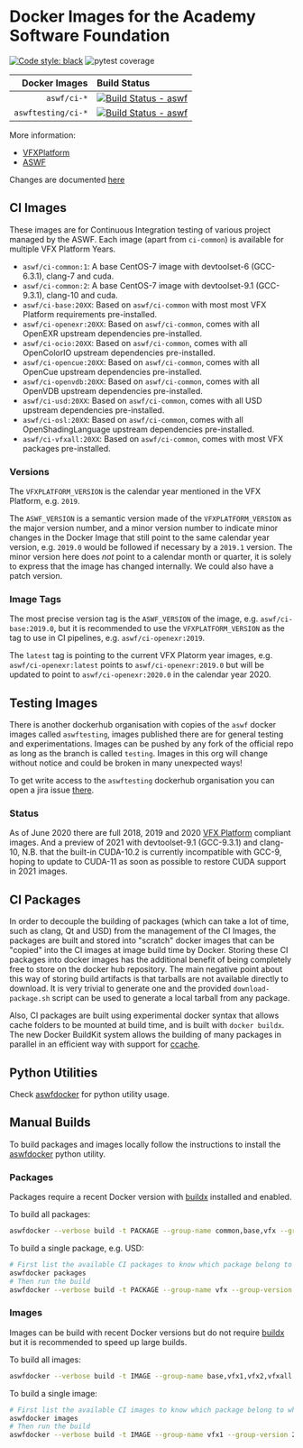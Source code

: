 # Docker Images for the Academy Software Foundation
[![Code style: black](https://img.shields.io/badge/code%20style-black-000000.svg)](https://github.com/psf/black) ![pytest coverage](https://img.shields.io/azure-devops/coverage/academysoftwarefoundation/Academy%20Software%20Foundation/2/master)

| Docker Images | Build Status |
| ---:         |     :---      |
| `aswf/ci-*`        | [![Build Status - aswf](https://dev.azure.com/academysoftwarefoundation/Academy%20Software%20Foundation/_apis/build/status/AZP%20aswf-docker?branchName=master)](https://dev.azure.com/academysoftwarefoundation/Academy%20Software%20Foundation/_build/latest?definitionId=2&branchName=master)
| `aswftesting/ci-*` | [![Build Status - aswf](https://dev.azure.com/academysoftwarefoundation/Academy%20Software%20Foundation/_apis/build/status/AZP%20aswf-docker?branchName=testing)](https://dev.azure.com/academysoftwarefoundation/Academy%20Software%20Foundation/_build/latest?definitionId=2&branchName=testing)


More information:
* [VFXPlatform](https://vfxplatform.com)
* [ASWF](https://aswf.io)

Changes are documented [here](CHANGELOG.md)

## CI Images

These images are for Continuous Integration testing of various project managed by the ASWF.
Each image (apart from `ci-common`) is available for multiple VFX Platform Years.

* `aswf/ci-common:1`: A base CentOS-7 image with devtoolset-6 (GCC-6.3.1), clang-7 and cuda.
* `aswf/ci-common:2`: A base CentOS-7 image with devtoolset-9.1 (GCC-9.3.1), clang-10 and cuda.
* `aswf/ci-base:20XX`: Based on `aswf/ci-common` with most most VFX Platform requirements pre-installed.
* `aswf/ci-openexr:20XX`: Based on `aswf/ci-common`, comes with all OpenEXR upstream dependencies pre-installed.
* `aswf/ci-ocio:20XX`: Based on `aswf/ci-common`, comes with all OpenColorIO upstream dependencies pre-installed.
* `aswf/ci-opencue:20XX`: Based on `aswf/ci-common`, comes with all OpenCue upstream dependencies pre-installed.
* `aswf/ci-openvdb:20XX`: Based on `aswf/ci-common`, comes with all OpenVDB upstream dependencies pre-installed.
* `aswf/ci-usd:20XX`: Based on `aswf/ci-common`, comes with all USD upstream dependencies pre-installed.
* `aswf/ci-osl:20XX`: Based on `aswf/ci-common`, comes with all OpenShadingLanguage upstream dependencies pre-installed.
* `aswf/ci-vfxall:20XX`: Based on `aswf/ci-common`, comes with most VFX packages pre-installed.

### Versions

The `VFXPLATFORM_VERSION` is the calendar year mentioned in the VFX Platform, e.g. `2019`.

The `ASWF_VERSION` is a semantic version made of the `VFXPLATFORM_VERSION` as the major version number, and a minor version number to indicate minor changes in the Docker Image that still point to the same calendar year version, e.g. `2019.0` would be followed if necessary by a `2019.1` version.
The minor version here does *not* point to a calendar month or quarter, it is solely to express that the image has changed internally. We could also have a patch version.

### Image Tags

The most precise version tag is the `ASWF_VERSION` of the image, e.g. `aswf/ci-base:2019.0`, but it is recommended to use the `VFXPLATFORM_VERSION` as the tag to use in CI pipelines, e.g. `aswf/ci-openexr:2019`.

The `latest` tag is pointing to the current VFX Platorm year images, e.g. `aswf/ci-openexr:latest` points to `aswf/ci-openexr:2019.0` but will be updated to point to `aswf/ci-openexr:2020.0` in the calendar year 2020.


## Testing Images

There is another dockerhub organisation with copies of the `aswf` docker images called `aswftesting`, images published there are for general testing and experimentations. Images can be pushed by any fork of the official repo as long as the branch is called `testing`. Images in this org will change without notice and could be broken in many unexpected ways!

To get write access to the `aswftesting` dockerhub organisation you can open a jira issue [there](jira.aswf.io).

### Status
As of June 2020 there are full 2018, 2019 and 2020 [VFX Platform](https://vfxplatform.com) compliant images. And a preview of 2021
with devtoolset-9.1 (GCC-9.3.1) and clang-10, N.B. that the built-in CUDA-10.2 is currently incompatible with GCC-9, hoping to update to
CUDA-11 as soon as possible to restore CUDA support in 2021 images.


## CI Packages

In order to decouple the building of packages (which can take a lot of time, such as clang, Qt and USD) from the management of the CI Images, the packages are built and stored into "scratch" docker images that can be "copied" into the CI images at image build time by Docker.
Storing these CI packages into docker images has the additional benefit of being completely free to store on the docker hub repository.
The main negative point about this way of storing build artifacts is that tarballs are not available directly to download. It is very trivial to generate one and the provided `download-package.sh` script can be used to generate a local tarball from any package.

Also, CI packages are built using experimental docker syntax that allows cache folders to be mounted at build time, and is built with `docker buildx`. The new Docker BuildKit system allows the building of many packages in parallel in an efficient way with support for [ccache](https://ccache.dev/).

## Python Utilities

Check [aswfdocker](python/README.md) for python utility usage.

## Manual Builds
To build packages and images locally follow the instructions to install the [aswfdocker](python/README.md) python utility.

### Packages
Packages require a recent Docker version with [buildx](https://docs.docker.com/buildx/working-with-buildx/) installed and enabled.

To build all packages:
```bash
aswfdocker --verbose build -t PACKAGE --group-name common,base,vfx --group-version 2018,2019,2020
```

To build a single package, e.g. USD:
```bash
# First list the available CI packages to know which package belong to which "group":
aswfdocker packages
# Then run the build
aswfdocker --verbose build -t PACKAGE --group-name vfx --group-version 2019 --target usd
```

### Images
Images can be build with recent Docker versions but do not require [buildx](https://docs.docker.com/buildx/working-with-buildx/) 
but it is recommended to speed up large builds.

To build all images:
```bash
aswfdocker --verbose build -t IMAGE --group-name base,vfx1,vfx2,vfxall --group-version 2018,2019,2020
```

To build a single image:
```bash
# First list the available CI images to know which package belong to which "group":
aswfdocker images
# Then run the build
aswfdocker --verbose build -t IMAGE --group-name vfx1 --group-version 2019 --target openexr
```
